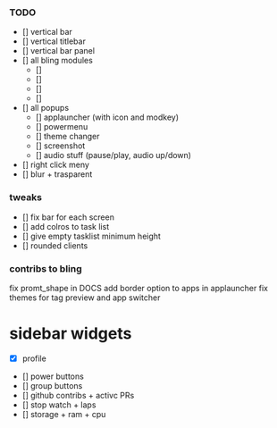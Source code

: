 ### TODO

- [] vertical bar
- [] vertical titlebar
- [] vertical bar panel
- [] all bling modules 
  - []
  - []
  - []
  - []
- [] all popups
  - [] applauncher (with icon and modkey)
  - [] powermenu
  - [] theme changer
  - [] screenshot
  - [] audio stuff (pause/play, audio up/down)
- [] right click meny
- [] blur + trasparent



### tweaks
- [] fix bar for each screen
- [] add colros to task list
- [] give empty tasklist minimum height
- [] rounded clients


### contribs to bling
fix promt_shape in DOCS
add border option to apps in applauncher
fix themes for tag preview and app switcher


# sidebar widgets

- [x] profile 
- [] power buttons
- [] group buttons
- [] github contribs + activc PRs
- [] stop watch + laps
- [] storage + ram + cpu